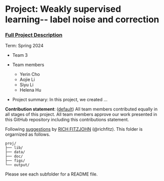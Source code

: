 # Project: Weakly supervised learning-- label noise and correction


### [Full Project Description](doc/project3_desc.md)

Term: Spring 2024

+ Team 3
+ Team members
	+ Yerin Cho
	+ Aojie Li
	+ Siyu Li
	+ Helena Hu

+ Project summary: In this project, we created ...
	
**Contribution statement**: ([default](doc/a_note_on_contributions.md)) All team members contributed equally in all stages of this project. All team members approve our work presented in this GitHub repository including this contributions statement. 

Following [suggestions](http://nicercode.github.io/blog/2013-04-05-projects/) by [RICH FITZJOHN](http://nicercode.github.io/about/#Team) (@richfitz). This folder is orgarnized as follows.

```
proj/
├── lib/
├── data/
├── doc/
├── figs/
└── output/
```

Please see each subfolder for a README file.
